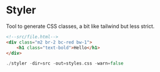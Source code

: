# Styler

Tool to generate CSS classes, a bit like tailwind but less strict.

```html
<!--src/file.html-->
<div class="m2 br-2 bc-red bw-1">
    <h1 class="text-bold">Hello</h1>
</div>
```

```go
./styler -dir=src -out=styles.css -warn=false
```

